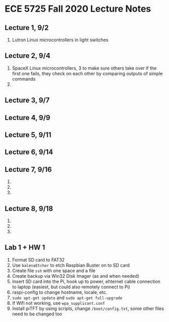 # ECE 5725 Fall 2020 Lecture Notes

## Lecture 1, 9/2
1. Lutron Linux microcontrollers in light switches

## Lecture 2, 9/4
1. SpaceX Linux microcontrollers, 3 to make sure others take over if the first one fails, they check on each other by comparing outputs of simple commands
2. 

## Lecture 3, 9/7

## Lecture 4, 9/9

## Lecture 5, 9/11

## Lecture 6, 9/14

## Lecture 7, 9/16
1.
2.
3.

## Lecture 8, 9/18
1. 
2. 
3. 

## Lab 1 + HW 1

1. Format SD card to FAT32
2. Use `balenaEtcher` to etch Raspbian Buster on to SD card
3. Create file `ssh` with one space and a file 
3. Create backup via Win32 Disk Imager (as and when needed)
4. Insert SD card into the Pi, hook up to power, ehternet cable connection to laptop (easiest, but could also remotely connect to Pi)
5. raspi-config to change hostname, locale, etc.
6. `sudo apt-get update` and `sudo apt-get full-upgrade`
7. If Wifi not working, use `wpa_supplicant.conf`
8. Install piTFT by using scripts, change `/boot/config.txt`, some other files need to be changed too
